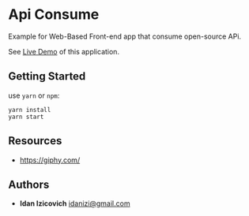 # Api Consume
Example for Web-Based Front-end app that consume open-source APi.

See [Live Demo](http://idanizi.github.io/five-apps_api-consume) of this application.

## Getting Started
use `yarn` or `npm`:
```
yarn install
yarn start
```

## Resources
- https://giphy.com/

## Authors
- **Idan Izicovich** <idanizi@gmail.com>